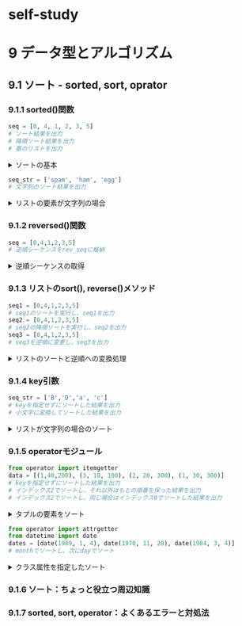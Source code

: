 # self-study
# 9 データ型とアルゴリズム
## 9.1 ソート - sorted, sort, oprator
### 9.1.1 sorted()関数

```python
seq = [0, 4, 1, 2, 3, 5]
# ソート結果を出力
# 降順ソート結果を出力
# 基のリストを出力
```

<details>
<summary>
ソートの基本
</summary>

```python
# ソート結果を出力
>>> seq = [0,4,1,2,3,5]

>>> sorted(seq)
[0, 1, 2, 3, 4, 5]

# 降順ソート結果を出力
>>> sorted(seq, reverse=True)
[5, 4, 3, 2, 1, 0]

# 基のリストを出力
>>> seq
[0, 4, 1, 2, 3, 5]
```

</details>

```python
seq_str = ['spam', 'ham', 'egg']
# 文字列のソート結果を出力
```

<details>
<summary>
リストの要素が文字列の場合
</summary>

```python
seq_str = ['spam', 'ham', 'egg']
# 文字列のソート結果を出力
>>> sorted(seq_str)
['egg', 'ham', 'spam']
```
</details>

### 9.1.2 reversed()関数

```python
seq = [0,4,1,2,3,5]
# 逆順シーケンスをrev_seqに格納
```

<details>
<summary>
逆順シーケンスの取得
</summary>

```python
>>> seq = [0,4,1,2,3,5]
# 逆順シーケンスをrev_seqに格納
>>> rev_seq = reversed(seq)
>>> for element in rev_seq:
...     print(element)
... 
5
3
2
1
4
0
```
</details>

### 9.1.3 リストのsort(), reverse()メソッド

```python
seq1 = [0,4,1,2,3,5]
# seq1のソートを実行し、seq1を出力
seq2 = [0,4,1,2,3,5]
# seq2の降順ソートを実行し、seq2を出力
seq3 = [0,4,1,2,3,5]
# seq3を逆順に変更し、seq3を出力
```

<details>
<summary>
リストのソートと逆順への変換処理
</summary>

```python
>>> seq1 = [0,4,1,2,3,5]
# seq1のソートを実行し、seq1を出力
>>> seq1.sort()
>>> seq1
[0, 1, 2, 3, 4, 5]

# seq2の降順ソートを実行し、seq2を出力
>>> seq2.sort(reverse=True)
>>> seq2
[5, 4, 3, 2, 1, 0]

# seq3を逆順に変更し、seq3を出力
>>> seq3.reverse()
>>> seq3
[5, 3, 2, 1, 4, 0]
>>> 
```
</details>

### 9.1.4 key引数

```python
seq_str = ['B','D','a', 'c']
# keyを指定せずにソートした結果を出力
# 小文字に変換してソートした結果を出力
```

<details>
<summary>
リストが文字列の場合のソート
</summary>

```python
seq_str = ['B','D','a', 'c']
# keyを指定せずにソートした結果を出力
>>> sorted(seq_str)
['B', 'D', 'a', 'c']

# 小文字に変換してソートした結果を出力
>>> sorted(seq_str, key=str.lower)
['a', 'B', 'c', 'D']

```

</details>

### 9.1.5 operatorモジュール

```python
from operator import itemgetter
data = [(1,40,200), (3, 10, 100), (2, 20, 300), (1, 30, 300)]
# keyを指定せずにソートした結果を出力
# インデックス2でソートし、それ以外はもとの順番を保った結果を出力
# インデックス2でソートし、同じ場合はインデックス0でソートした結果を出力
```

<details>
<summary>
タプルの要素をソート
</summary>

```python
>>> from operator import itemgetter
>>> data = [(1,40,200), (3, 10, 100), (2, 20, 300), (1, 30, 300)]

# keyを指定せずにソートした結果を出力
>>> sorted(data)
[(1, 30, 300), (1, 40, 200), (2, 20, 300), (3, 10, 100)]

# インデックス2でソートし、それ以外はもとの順番を保った結果を出力
>>> sorted(data, key=itemgetter(2))
[(3, 10, 100), (1, 40, 200), (2, 20, 300), (1, 30, 300)]

# インデックス2でソートし、同じ場合はインデックス0でソートした結果を出力
>>> sorted(data, key=itemgetter(2, 0))
[(3, 10, 100), (1, 40, 200), (1, 30, 300), (2, 20, 300)]
```
</details>

```python
from operator import attrgetter
from datetime import date
dates = [date(1989, 1, 4), date(1970, 11, 28), date(1984, 3, 4)]
# monthでソートし、次にdayでソート
```

<details>
<summary>
クラス属性を指定したソート
</summary>

```python
from operator import attrgetter
from datetime import date
dates = [date(1989, 1, 4), date(1970, 11, 28), date(1984, 3, 4)]

# monthでソートし、次にdayでソート
>>> sorted(dates, key=attrgetter("month", "day"))
[datetime.date(1989, 1, 4), datetime.date(1984, 3, 4), datetime.date(1970, 11, 28)]

```
</details>

### 9.1.6 ソート：ちょっと役立つ周辺知識
### 9.1.7 sorted, sort, operator：よくあるエラーと対処法
